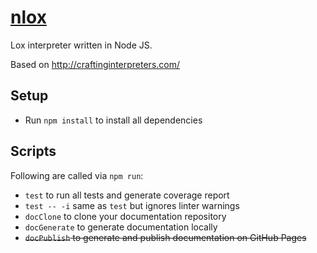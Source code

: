 # [nlox](https://github.com/h2oboi89/nlox)

Lox interpreter written in Node JS.

Based on http://craftinginterpreters.com/

## Setup
- Run `npm install` to install all dependencies

## Scripts
Following are called via `npm run`:
- `test` to run all tests and generate coverage report
- `test -- -i` same as `test` but ignores linter warnings
- `docClone` to clone your documentation repository
- `docGenerate` to generate documentation locally
- ~~`docPublish` to generate and publish documentation on GitHub Pages~~
